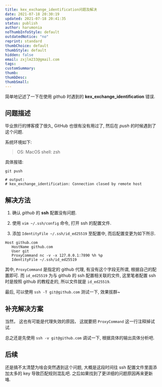 ```yaml
---
title: kex_exchange_identification问题及解决
date: 2021-07-18 20:30:19
updated: 2021-07-18 20:41:35
status: publish
author: harumonia
noThumbInfoStyle: default
outdatedNotice: "no"
reprint: standard
thumbChoice: default
thumbStyle: default
hidden: false
email: zxjlm233@gmail.com
tags:
customSummary:
thumb:
thumbDesc:
thumbSmall:
---
```


简单地记述了一下在使用 _github_ 时遇到的 **kex_exchange_identification** 错误.

<!-- more -->

## 问题描述

毕业旅行的博客摸了很久, GitHub 也很有没有用过了, 然后在 _push_ 的时候遇到了这个问题.

系统环境如下:

> OS: MacOS
> shell: zsh

具体报错:

```shell
git push

# output:
# kex_exchange_identification: Connection closed by remote host
```

## 解决方法

1. 确认 _github_ 的 **ssh** 配置没有问题.

2. 使用 `vim ~/.ssh/config` 命令, 打开 ssh 的配置文件.

3. 添加 `IdentityFile ~/.ssh/id_ed25519` 至配置中, 而后配置变更为如下所示.

```shell
Host github.com
   HostName github.com
   User git
   ProxyCommand nc -v -x 127.0.0.1:7890 %h %p
   IdentityFile ~/.ssh/id_ed25519
```

其中, `ProxyCommand` 是指定的 github 代理, 有没有这个字段无所谓, 根据自己的配置即可. 而 `id_ed25519` 为与 github 的 ssh 配置相关联的文件, 这里笔者配置 ssh 时是按照 github 的教程走的, 所以文件就是 `id_ed25519`.

最后, 可以使用 `ssh -T git@github.com` 测试一下, 效果拔群~

## 补充解决方案

当然， 这也有可能是代理失效的原因， 这就要把 `ProxyCommand` 这一行注释掉试试.

总之还是先使用 `ssh -v git@github.com` 调试一下, 根据具体的输出具体分析吧.

## 后续

还是搞不太清楚为啥会突然遇到这个问题, 大概是这段时间往 ssh 配置文件里面添加太多的 key 导致匹配规则混乱吧. 之后如果找到了更详细的问题原因再来更新咯.
